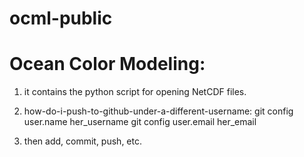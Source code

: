 # ocml-public
# Ocean Color Modeling: 
1. it contains the python script for opening NetCDF files.


2. how-do-i-push-to-github-under-a-different-username:
git config user.name her_username
git config user.email her_email

3. then add, commit, push, etc.
